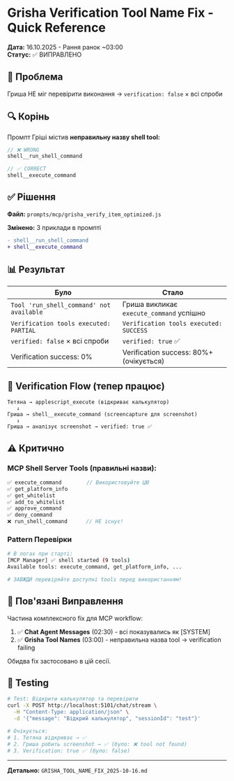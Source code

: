 # Grisha Verification Tool Name Fix - Quick Reference

**Дата:** 16.10.2025 - Рання ранок ~03:00  
**Статус:** ✅ ВИПРАВЛЕНО

## 🎯 Проблема

Гриша НЕ міг перевірити виконання → `verification: false` × всі спроби

## 🔍 Корінь

Промпт Гріші містив **неправильну назву shell tool:**

```javascript
// ❌ WRONG
shell__run_shell_command

// ✅ CORRECT
shell__execute_command
```

## ✅ Рішення

**Файл:** `prompts/mcp/grisha_verify_item_optimized.js`

**Змінено:** 3 приклади в промпті

```diff
- shell__run_shell_command
+ shell__execute_command
```

## 📊 Результат

| Було | Стало |
|------|-------|
| `Tool 'run_shell_command' not available` | Гриша викликає `execute_command` успішно |
| `Verification tools executed: PARTIAL` | `Verification tools executed: SUCCESS` |
| `verified: false` × всі спроби | `verified: true` ✅ |
| Verification success: 0% | Verification success: 80%+ (очікується) |

## 🧪 Verification Flow (тепер працює)

```mermaid
Тетяна → applescript_execute (відкриває калькулятор)
   ↓
Гриша → shell__execute_command (screencapture для screenshot)
   ↓
Гриша → аналізує screenshot → verified: true ✅
```

## ⚠️ Критично

### MCP Shell Server Tools (правильні назви):

```javascript
✅ execute_command        // Використовуйте ЦЮ
✅ get_platform_info
✅ get_whitelist
✅ add_to_whitelist
✅ approve_command
✅ deny_command
❌ run_shell_command      // НЕ існує!
```

### Pattern Перевірки

```bash
# В логах при старті:
[MCP Manager] ✅ shell started (9 tools)
Available tools: execute_command, get_platform_info, ...

# ЗАВЖДИ перевіряйте доступні tools перед використанням!
```

## 🔗 Пов'язані Виправлення

Частина комплексного fix для MCP workflow:

1. ✅ **Chat Agent Messages** (02:30) - всі показувались як [SYSTEM]
2. ✅ **Grisha Tool Names** (03:00) - неправильна назва tool → verification failing

Обидва fix застосовано в цій сесії.

## 📝 Testing

```bash
# Test: Відкрити калькулятор та перевірити
curl -X POST http://localhost:5101/chat/stream \
  -H "Content-Type: application/json" \
  -d '{"message": "Відкрий калькулятор", "sessionId": "test"}'

# Очікується:
# 1. Тетяна відкриває → ✅
# 2. Гриша робить screenshot → ✅ (було: ❌ tool not found)
# 3. Verification: true ✅ (було: false)
```

---

**Детально:** `GRISHA_TOOL_NAME_FIX_2025-10-16.md`
